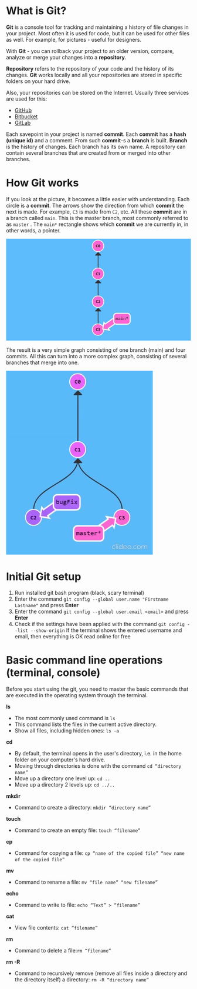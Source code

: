 # **What is Git?**

**Git** is a console tool for tracking and maintaining a history of file changes in your project. Most often it is used for code, but it can be used for other files as well. For example, for pictures - useful for designers.

With **Git** - you can rollback your project to an older version, compare, analyze or merge your changes into a **repository**.

**Repository** refers to the repository of your code and the history of its changes. **Git** works locally and all your repositories are stored in specific folders on your hard drive.

Also, your repositories can be stored on the Internet. Usually three services are used for this:

- [GitHub](https://github.com/)
- [Bitbucket](https://bitbucket.org/)
- [GitLab](https://gitlab.com/)

Each savepoint in your project is named **commit**. Each **commit** has a **hash (unique id)** and a comment. From such **commit**-s a **branch** is built. **Branch** is the history of changes. Each branch has its own name. A repository can contain several branches that are created from or merged into other branches.

# **How Git works**

If you look at the picture, it becomes a little easier with understanding. Each circle is a **commit**. The arrows show the direction from which **commit** the next is made. For example, `C3` is made from `C2`, etc. All these **commit** are in a branch called `main`. This is the master branch, most commonly referred to as `master` . The `main*` rectangle shows which **commit** we are currently in, in other words, a pointer.

![](assets/1.jpeg)

The result is a very simple graph consisting of one branch (main) and four commits. All this can turn into a more complex graph, consisting of several branches that merge into one.

![](assets/bugFix.gif)

# **Initial Git setup**

1. Run installed git bash program (black, scary terminal)
2. Enter the command `git config --global user.name "Firstname Lastname"` and press **Enter**
3. Enter the command `git config --global user.email <email>` and press **Enter**
4. Check if the settings have been applied with the command `git config --list --show-origin`
   If the terminal shows the entered username and email, then everything is OK
   read online for free

# **Basic command line operations (terminal, console)**

Before you start using the git, you need to master the basic commands that are executed in the operating system through the terminal.

**ls**

- The most commonly used command is `ls`
- This command lists the files in the current active directory.
- Show all files, including hidden ones: `ls -a`

**cd**

- By default, the terminal opens in the user's directory, i.e. in the home folder on your computer's hard drive.
- Moving through directories is done with the command `cd “directory name”`
- Move up a directory one level up: `cd ..`
- Move up a directory 2 levels up: `cd ../..`

**mkdir**

- Command to create a directory: `mkdir “directory name”`

**touch**

- Command to create an empty file: `touch “filename”`

**cp**

- Command for copying a file: `cp “name of the copied file” “new name of the copied file”`

**mv**

- Command to rename a file: `mv “file name” “new filename”`

**echo**

- Command to write to file: `echo “Text” > “filename”`

**cat**

- View file contents: `cat “filename”`

**rm**

- Command to delete a file:`rm “filename”`

**rm -R**

- Command to recursively remove (remove all files inside a directory and the directory itself) a directory: `rm -R “directory name”`
